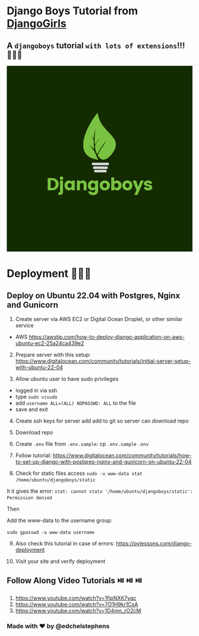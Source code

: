# Django Boys Tutorial from [DjangoGirls](https://tutorial.djangogirls.org/)

## A `djangoboys` tutorial `with lots of extensions`!!! 💯💯💯

![Djangoboys](assets/images/logo.png)


# Deployment 🚀🚀🚀

## Deploy on Ubuntu 22.04 with Postgres, Nginx and Gunicorn


1. Create server via AWS EC2 or Digital Ocean Droplet, or other similar service
- AWS
 https://awstip.com/how-to-deploy-django-application-on-aws-ubuntu-ec2-25a24ca439e2

2. Prepare server with this setup:
https://www.digitalocean.com/community/tutorials/initial-server-setup-with-ubuntu-22-04

3. Allow ubuntu user to have sudo privileges
- logged in via ssh
- type `sudo visudo`
- add `username ALL=(ALL) NOPASSWD: ALL` to the file
- save and exit

4. Create ssh keys for server add add to git so server can download repo

5. Download repo

6. Create `.env` file from `.env.sample`:
    cp `.env.sample` `.env`

7. Follow tutorial:
https://www.digitalocean.com/community/tutorials/how-to-set-up-django-with-postgres-nginx-and-gunicorn-on-ubuntu-22-04

8. Check for static files access
`sudo -u www-data stat /home/ubuntu/djangoboys/static`

It it gives the error:
`stat: cannot statx '/home/ubuntu/djangoboys/static': Permission denied`

Then

Add the www-data to the username group:

`sudo gpasswd -a www-data username`

9. Also check this tutorial in case of errors:
    https://pylessons.com/django-deployment

10. Visit your site and verify deployment

## Follow Along Video Tutorials ⏯️ ⏯️ ⏯️
1. https://www.youtube.com/watch?v=1fjpNXK7yqc
2. https://www.youtube.com/watch?v=7O1H9kr1CsA
3. https://www.youtube.com/watch?v=1D4mn_rO2cM

### Made with ❤️ by @edchelstephens
